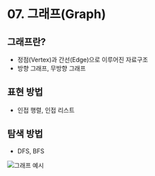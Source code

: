 # 07. 그래프(Graph)

## 그래프란?
- 정점(Vertex)과 간선(Edge)으로 이루어진 자료구조
- 방향 그래프, 무방향 그래프

## 표현 방법
- 인접 행렬, 인접 리스트

## 탐색 방법
- DFS, BFS

![그래프 예시](https://upload.wikimedia.org/wikipedia/commons/5/5b/Undirected_Weighted_Graph.svg) 